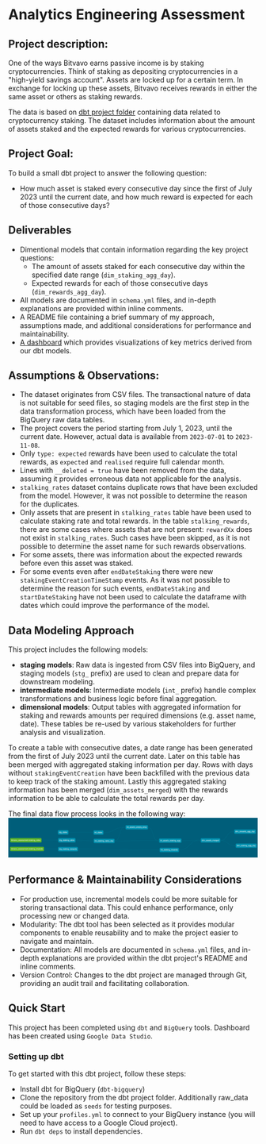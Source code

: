 # Analytics Engineering Assessment

## Project description:
One of the ways Bitvavo earns passive income is by staking cryptocurrencies. Think of staking as depositing 
cryptocurrencies in a "high-yield savings account". Assets are locked up for a certain term. In exchange 
for locking up these assets, Bitvavo receives rewards in either the same asset or others as staking rewards.

The data is based on [dbt project folder](https://github.com/bitvavo/data-analytics-engineering-assessment)
containing data related to cryptocurrency staking. The dataset includes information about the 
amount of assets staked and the expected rewards for various cryptocurrencies. 

## Project Goal: 
To build a small dbt project to answer the following question:
- How much asset is staked every consecutive day since the first of July 2023 until the current date, 
and how much reward is expected for each of those consecutive days?

## Deliverables
- Dimentional models that contain information regarding the key project questions: 
    - The amount of assets staked for each consecutive day  within the specified date range (`dim_staking_agg_day`).
    - Expected rewards for each of those consecutive days (`dim_rewards_agg_day`).
- All models are documented in `schema.yml` files, and in-depth explanations are provided within inline comments.
- A README file containing a brief summary of my approach, assumptions made, and additional considerations
for performance and maintainability.
- [A dashboard](https://lookerstudio.google.com/reporting/b167c2c9-4f5e-4551-bbfe-84d8874e3c20) which provides visualizations of key metrics derived from our dbt models.

## Assumptions & Observations:
- The dataset originates from CSV files. The transactional nature of data is not suitable for seed files, so staging models are the first step in the data transformation process, which have been loaded from the BigQuery raw data tables.
- The project covers the period starting from July 1, 2023, until the current date. However, actual data is available from `2023-07-01` to `2023-11-08`.
- Only `type: expected` rewards have been used to calculate the total rewards, as `expected` and `realised` require full calendar month. 
- Lines with `__deleted = true` have been removed from the data, assuming it provides erroneous data not applicable for the analysis.
- `stalking_rates` dataset contains duplicate rows that have been excluded from the model. However, it was not possible to determine the reason for the duplicates. 
- Only assets that are present in `stalking_rates` table have been used to calculate staking rate and total rewards. In the table `stalking_rewards`, there are some cases where assets that are not present: `rewardXx` does not exist in `stalking_rates`. 
Such cases have been skipped, as it is not possible to determine the asset name for such rewards observations.
- For some assets, there was information about the expected rewards before even this asset was staked.
- For some events even after `endDateStaking` there were new `stakingEventCreationTimeStamp` events. 
As it was not possible to determine the reason for such events, `endDateStaking` and `startDateStaking` have not been used to calculate the dataframe with dates which could improve the performance of the model. 


## Data Modeling Approach
This project includes the following models:
- **staging models**: Raw data is ingested from CSV files into BigQuery, and staging models (`stg_` prefix) are used to clean and prepare data for downstream modeling.
- **intermediate models**: Intermediate models (`int_` prefix) handle complex transformations and business logic before final aggregation.
- **dimensional models**: Output tables with aggregated information for staking and rewards amounts per required dimensions (e.g. asset name, date). These tables be re-used by various stakeholders for further analysis and visualization.

To create a table with consecutive dates, a date range has been generated from the first of July 2023 until the current date. Later on this table has been merged with aggregated staking information per day. 
Rows with days without `stakingEventCreation` have been backfilled with the previous data to keep track of the staking amount. 
Lastly this aggregated staking information has been merged (`dim_assets_merged`) with the rewards information to be able to calculate the total rewards per day.


The final data flow process looks in the following way: 
![dbt-dag.png](analytics_engineering_assessment%2Fassets%2Fdbt-dag.png)

## Performance & Maintainability Considerations
- For production use, incremental models could be more suitable for storing transactional data. This could enhance performance, only processing new or changed data.
- Modularity: The dbt tool has been selected as it provides modular components to enable reusability and to make the project easier to navigate and maintain.
- Documentation: All models are documented in `schema.yml` files, and in-depth explanations are provided within the dbt project's README and inline comments.
- Version Control: Changes to the dbt project are managed through Git, providing an audit trail and facilitating collaboration.

## Quick Start
This project has been completed using `dbt` and `BigQuery` tools. Dashboard has been created using `Google Data Studio`.

### Setting up dbt
To get started with this dbt project, follow these steps:

- Install dbt for BigQuery (`dbt-bigquery`)
- Clone the repository from the dbt project folder. Additionally raw_data could be loaded as `seeds` for testing purposes.
- Set up your `profiles.yml` to connect to your BigQuery instance (you will need to have access to a Google Cloud project).
- Run `dbt deps` to install dependencies.